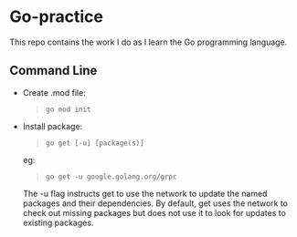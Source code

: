 # Go-practice
This repo contains the work I do as I learn the Go programming language.

## Command Line

- Create .mod file:
   > `go mod init`

- Install package:
   > `go get [-u] [package(s)]`
   
   eg:
   > `go get -u google.golang.org/grpc`

   The -u flag instructs get to use the network to update the named packages and their dependencies. By default, get uses the network to check out missing packages but does not use it to look for updates to existing packages.

<!--Hidden Notes:
    * Event-based architecture: production, consumtion, reaction to events (eg. transaction is event, update state is reaction)
-->
